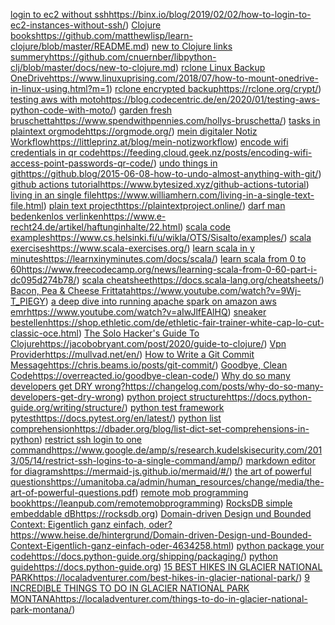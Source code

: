 [login to ec2 without ssh]()https://binx.io/blog/2019/02/02/how-to-login-to-ec2-instances-without-ssh/)
[Clojure books]()https://github.com/matthewlisp/learn-clojure/blob/master/README.md)
[new to Clojure links summery]()https://github.com/cnuernber/libpython-clj/blob/master/docs/new-to-clojure.md)
[rclone Linux Backup OneDrive]()https://www.linuxuprising.com/2018/07/how-to-mount-onedrive-in-linux-using.html?m=1)
[rclone encrypted backup]()https://rclone.org/crypt/)
[testing aws with moto]()https://blog.codecentric.de/en/2020/01/testing-aws-python-code-with-moto/)
[garden fresh bruschetta]()https://www.spendwithpennies.com/hollys-bruschetta/)
[tasks in plaintext orgmode]()https://orgmode.org/)
[mein digitaler Notiz Workflow]()https://littleprinz.at/blog/mein-notizworkflow)
[encode wifi credentials in qr code]()https://feeding.cloud.geek.nz/posts/encoding-wifi-access-point-passwords-qr-code/)
[undo things in git]()https://github.blog/2015-06-08-how-to-undo-almost-anything-with-git/)
[github actions tutorial]()https://www.bytesized.xyz/github-actions-tutorial)
[living in an single file]()https://www.williamhern.com/living-in-a-single-text-file.html)
[plain text project]()https://plaintextproject.online/)
[darf man bedenkenlos verlinken]()https://www.e-recht24.de/artikel/haftunginhalte/22.html)
[scala code examples]()https://www.cs.helsinki.fi/u/wikla/OTS/Sisalto/examples/)
[scala exercises]()https://www.scala-exercises.org/)
[learn scala in y minutes]()https://learnxinyminutes.com/docs/scala/)
[learn scala from 0 to 60]()https://www.freecodecamp.org/news/learning-scala-from-0-60-part-i-dc095d274b78/)
[scala cheatsheet]()https://docs.scala-lang.org/cheatsheets/)
[Bacon, Pea & Cheese Frittata]()https://www.youtube.com/watch?v=9Wj-T_PIEGY)
[a deep dive into running apache spark on amazon aws emr]()https://www.youtube.com/watch?v=aIwJlfEAlHQ)
[sneaker bestellen]()https://shop.ethletic.com/de/ethletic-fair-trainer-white-cap-lo-cut-classic-oce.html)
[The Solo Hacker's Guide To Clojure]()https://jacobobryant.com/post/2020/guide-to-clojure/)
[Vpn Provider]()https://mullvad.net/en/)
[How to Write a Git Commit Message]()https://chris.beams.io/posts/git-commit/)
[Goodbye, Clean Code]()https://overreacted.io/goodbye-clean-code/)
[Why do so many developers get DRY wrong?]()https://changelog.com/posts/why-do-so-many-developers-get-dry-wrong)
[python project structure]()https://docs.python-guide.org/writing/structure/)
[python test framework pytest]()https://docs.pytest.org/en/latest/)
[python list comprehension]()https://dbader.org/blog/list-dict-set-comprehensions-in-python)
[restrict ssh login to one command]()https://www.google.de/amp/s/research.kudelskisecurity.com/2013/05/14/restrict-ssh-logins-to-a-single-command/amp/)
[markdown editor for diagrams]()https://mermaid-js.github.io/mermaid/#/)
[the art of powerful questions]()https://umanitoba.ca/admin/human_resources/change/media/the-art-of-powerful-questions.pdf)
[remote mob programming book]()https://leanpub.com/remotemobprogramming)
[RocksDB simple embeddable dB]()https://rocksdb.org)
[Domain-driven Design und Bounded Context: Eigentlich ganz einfach, oder?]()https://www.heise.de/hintergrund/Domain-driven-Design-und-Bounded-Context-Eigentlich-ganz-einfach-oder-4634258.html)
[python package your code]()https://docs.python-guide.org/shipping/packaging/)
[python guide]()https://docs.python-guide.org)
[15 BEST HIKES IN GLACIER NATIONAL PARK]()https://localadventurer.com/best-hikes-in-glacier-national-park/)
[9 INCREDIBLE THINGS TO DO IN GLACIER NATIONAL PARK MONTANA]()https://localadventurer.com/things-to-do-in-glacier-national-park-montana/)
